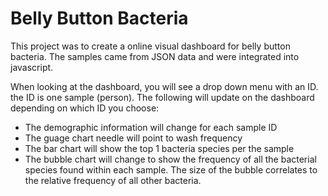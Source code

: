 # Belly Button Bacteria 

This project was to create a online visual dashboard for belly button bacteria. The samples came from JSON data and were integrated into javascript. 

When looking at the dashboard, you will see a drop down menu with an ID. the ID is one sample (person). The following will update on the dashboard depending on which ID you choose: 

   - The demographic information will change for each sample ID
   - The guage chart needle will point to wash frequency 
   - The bar chart will show the top 1 bacteria species per the sample
   - The bubble chart will change to show the frequency of all the bacterial species found within each sample. The size of the bubble correlates to the relative frequency of all other bacteria. 
